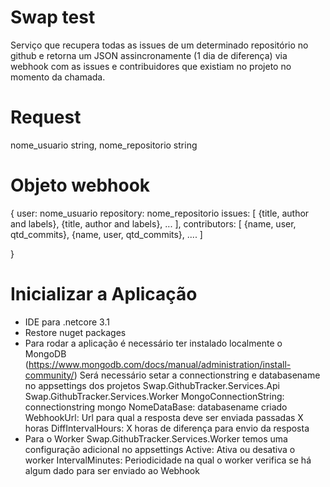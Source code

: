 # Swap test

Serviço que recupera todas as issues de um determinado repositório no github e retorna um JSON assincronamente (1 dia de diferença) via webhook com  as issues e contribuidores que existiam no projeto no momento da chamada.

# Request
  nome_usuario      string,
  nome_repositorio  string
  

# Objeto webhook

{ user: nome_usuario
  repository: nome_repositorio
  issues: [
    {title, author and labels},
    {title, author and labels},
    ...
  ],
  contributors: [
    {name, user, qtd_commits},
    {name, user, qtd_commits},
    ....
  ]

 }

# Inicializar a Aplicação

 - IDE para .netcore 3.1
 - Restore nuget packages
 - Para rodar a aplicação é necessário ter instalado localmente o MongoDB  (https://www.mongodb.com/docs/manual/administration/install-community/)
    Será necessário setar a connectionstring e databasename  no appsettings dos projetos 
      Swap.GithubTracker.Services.Api
      Swap.GithubTracker.Services.Worker
          MongoConnectionString: connectionstring mongo
          NomeDataBase: databasename criado
          WebhookUrl: Url para qual a resposta deve ser enviada passadas X horas
          DiffIntervalHours: X horas de diferença para envio da resposta
- Para o Worker Swap.GithubTracker.Services.Worker temos uma configuração adicional no  appsettings
          Active: Ativa ou desativa o worker
          IntervalMinutes: Periodicidade na qual o worker verifica se há algum dado para ser enviado ao Webhook
